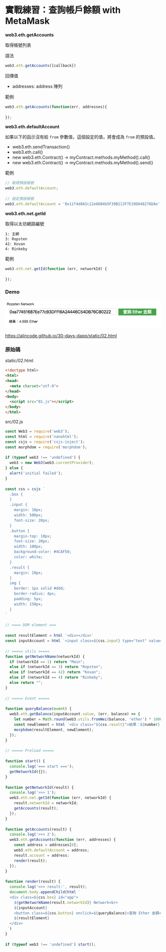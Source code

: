 # 實戰練習：查詢帳戶餘額 with MetaMask

**web3.eth.getAccounts**

取得帳號列表

語法
```js
web3.eth.getAccounts([callback])
```

回傳值
* addresses: address 陣列

範例
```js
web3.eth.getAccounts(function(err, addresses){

});
```

**web3.eth.defaultAccount**

如果以下的函示沒有給 `from` 參數值，這個設定的值，將會成為 `from` 的預設值。

* web3.eth.sendTransaction()
* web3.eth.call()
* new web3.eth.Contract() -> myContract.methods.myMethod().call()
* new web3.eth.Contract() -> myContract.methods.myMethod().send()

範例
```js
// 取得預設帳號
web3.eth.defaultAccount;

// 設定預設帳號
web3.eth.defaultAccount = '0x11f4d0A3c12e86B4b5F39B213F7E19D048276DAe';
```

**web3.eth.net.getId**

取得以太坊網路編號

```
1: 主網
3: Ropsten
42: Kovan
4: Rinkeby
````

範例
```js
web3.eth.net.getId(function (err, networkId) {

});
```

### Demo

![](assets/07_demo.png)

<https://alincode.github.io/30-days-dapp/static/02.html>

### 原始碼

static/02.html

```html
<!doctype html>
<html>
<head>
  <meta charset="utf-8">
</head>
<body>
  <script src="01.js"></script>
</body>
</html>
```

src/02.js

```js
const Web3 = require('web3');
const html = require('nanohtml');
const csjs = require('csjs-inject');
const morphdom = require('morphdom');

if (typeof web3 !== 'undefined') {
  web3 = new Web3(web3.currentProvider);
} else {
  alert('initial failed');
}

const css = csjs `
  .box {
  }
  .input {
    margin: 10px;
    width: 500px;
    font-size: 20px;
  }
  .button {
    margin-top: 10px;
    font-size: 20px;
    width: 180px;
    background-color: #4CAF50;
    color: white;
  }
  .result {
    margin: 10px;
  }
  img {
    border: 1px solid #ddd;
    border-radius: 4px;
    padding: 5px;
    width: 150px;
  }
`

// ==== DOM element ===

const resultElement = html `<div></div>`
const inputAccount = html `<input class=${css.input} type="text" value="" placeholder="輸入你要查詢的帳戶"/>`;

// ===== utils =====
function getNetworkName(networkId) {
  if (networkId == 1) return "Main";
  else if (networkId == 3) return "Ropsten";
  else if (networkId == 42) return "Kovan";
  else if (networkId == 4) return "Rinkeby";
  else return "";
}

// ===== Event =====

function queryBalance(event) {
  web3.eth.getBalance(inputAccount.value, (err, balance) => {
    let number = Math.round(web3.utils.fromWei(balance, 'ether') * 1000) / 1000;
    const newElement = html `<div class="${css.result}">結果：${number} Ether</div>`
    morphdom(resultElement, newElement);
  });
}

// ===== Preload =====

function start() {
  console.log('=== start ===');
  getNetworkId({});
}

function getNetworkId(result) {
  console.log('>>> 1');
  web3.eth.net.getId(function (err, networkId) {
    result.networkId = networkId;
    getAccounts(result);
  });
}

function getAccounts(result) {
  console.log('>>> 2');
  web3.eth.getAccounts(function (err, addresses) {
    const address = addresses[0];
    web3.eth.defaultAccount = address;
    result.account = address;
    render(result);
  });
}

function render(result) {
  console.log('>>> result:', result);
  document.body.appendChild(html `
  <div class=${css.box} id="app">
    ${getNetworkName(result.networkId)} Network<br>
    ${inputAccount}
    <button class=${css.button} onclick=${queryBalance}>查詢 Ether 金額</button>
    ${resultElement}
  </div>
 `)
}

if (typeof web3 !== 'undefined') start();
```